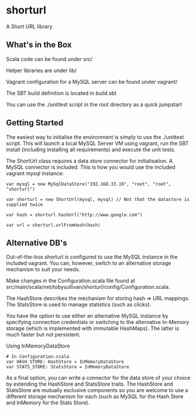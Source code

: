 shorturl
===

A Short URL library

What's in the Box
---
Scala code can be found under src/

Helper libraries are under lib/

Vagrant configuration for a MySQL server can be found under vagrant/

The SBT build definition is located in build.sbt

You can use the ./unittest script in the root directory as a quick jumpstart 

Getting Started
---
The easiest way to initialise the environment is simply to use the ./unittest script. This will launch a local MySQL Server VM using vagrant,
run the SBT install (including installing all requirements) and execute the unit tests. 

The ShortUrl class requires a data store connector for initialisation. A MySQL connector is included. This is how you would use the
included vagrant mysql instance:

	var mysql = new MySqlDataStore("192.168.33.10", "root", "root", "shorturl")
	
	var shorturl = new ShortUrl(mysql, mysql) // Not that the datastore is supplied twice
	
	var hash = shorturl.hashUrl("http://www.google.com")
	
	var url = shorturl.urlFromHash(hash)

Alternative DB's
---
Out-of-the-box shorturl is configured to use the MySQL instance in the included vagrant. You can, however, switch to an alternative storage mechanism
to suit your needs.

Make changes in the Configuration.scala file found at src/main/scala/net/tobysullivan/shorturl/config/Configuration.scala.

The HashStore describes the mechanism for storing hash => URL mappings. The StatsStore is used to manage statistics (such as clicks).

You have the option to use either an alternative MySQL instance by specifying connection credentials or switching to the alternative In-Memory 
storage (which is implemented with immutable HashMaps). The latter is much faster but not persistent.

Using InMemoryDataStore

	# In Configuration.scala
	var HASH_STORE: HashStore = InMemoryDataStore
	var STATS_STORE: StatsStore = InMemoryDataStore

As a final option, you can write a connector for the data store of your choice by extending the HashStore and StatsStore traits. 
The HashStore and StatsStore are mutually exclusive components so you are welcome to use a different storage mechanism for each (such
as MySQL for the Hash Store and InMemory for the Stats Store).